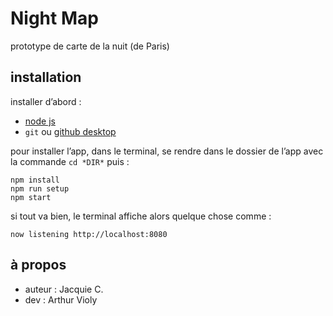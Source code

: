 # Night Map

prototype de carte de la nuit (de Paris)

## installation

installer d’abord :

- [node js](https://nodejs.org/)
- `git` ou [github desktop](https://desktop.github.com/)

pour installer l’app, dans le terminal, 
se rendre dans le dossier de l’app avec la commande `cd *DIR*` puis :

    npm install
    npm run setup
    npm start

si tout va bien, le terminal affiche alors quelque chose comme :

    now listening http://localhost:8080
    
 ## à propos
 
 - auteur : Jacquie C.
 - dev : Arthur Violy